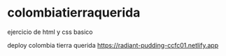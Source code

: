 # colombiatierraquerida
ejercicio de html y css basico 

deploy colombia tierra querida 
https://radiant-pudding-ccfc01.netlify.app
